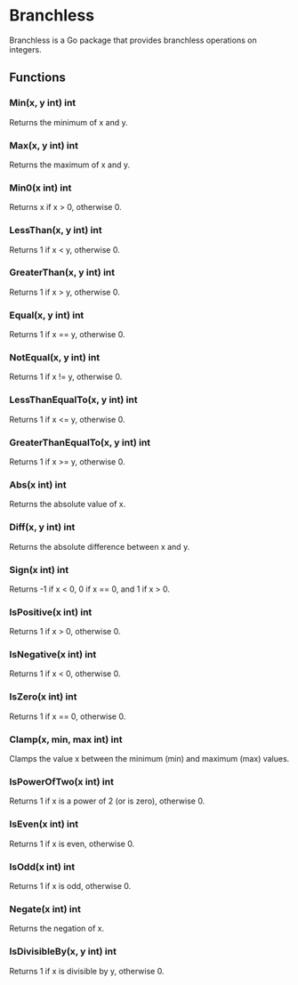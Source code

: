 # Branchless

Branchless is a Go package that provides branchless operations on integers.

## Functions

### Min(x, y int) int
Returns the minimum of x and y.

### Max(x, y int) int
Returns the maximum of x and y.

### Min0(x int) int
Returns x if x > 0, otherwise 0.

### LessThan(x, y int) int
Returns 1 if x < y, otherwise 0.

### GreaterThan(x, y int) int
Returns 1 if x > y, otherwise 0.

### Equal(x, y int) int
Returns 1 if x == y, otherwise 0.

### NotEqual(x, y int) int
Returns 1 if x != y, otherwise 0.

### LessThanEqualTo(x, y int) int
Returns 1 if x <= y, otherwise 0.

### GreaterThanEqualTo(x, y int) int
Returns 1 if x >= y, otherwise 0.

### Abs(x int) int
Returns the absolute value of x.

### Diff(x, y int) int
Returns the absolute difference between x and y.

### Sign(x int) int
Returns -1 if x < 0, 0 if x == 0, and 1 if x > 0.

### IsPositive(x int) int
Returns 1 if x > 0, otherwise 0.

### IsNegative(x int) int
Returns 1 if x < 0, otherwise 0.

### IsZero(x int) int
Returns 1 if x == 0, otherwise 0.

### Clamp(x, min, max int) int
Clamps the value x between the minimum (min) and maximum (max) values.

### IsPowerOfTwo(x int) int
Returns 1 if x is a power of 2 (or is zero), otherwise 0.

### IsEven(x int) int
Returns 1 if x is even, otherwise 0.

### IsOdd(x int) int
Returns 1 if x is odd, otherwise 0.

### Negate(x int) int
Returns the negation of x.

### IsDivisibleBy(x, y int) int
Returns 1 if x is divisible by y, otherwise 0.
